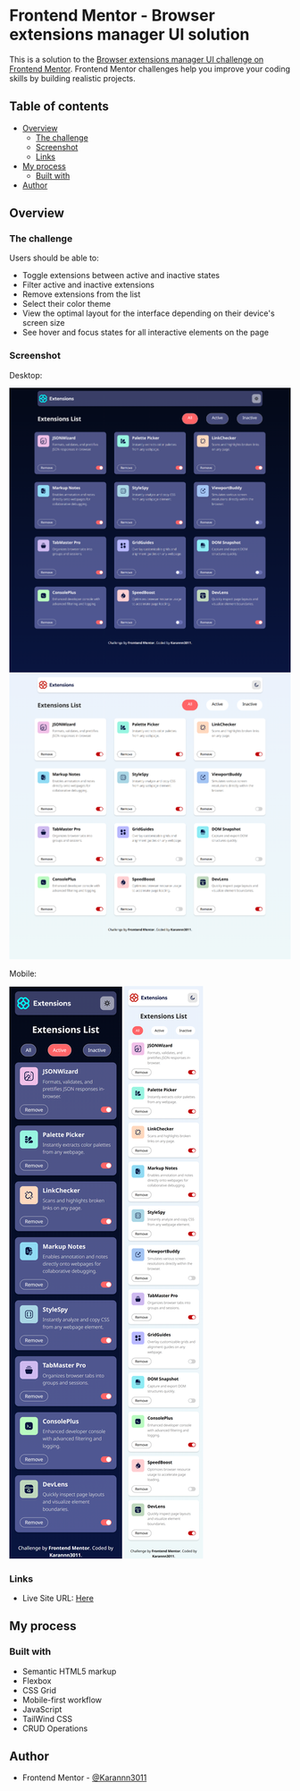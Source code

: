 # Frontend Mentor - Browser extensions manager UI solution

This is a solution to the [Browser extensions manager UI challenge on Frontend Mentor](https://www.frontendmentor.io/challenges/browser-extension-manager-ui-yNZnOfsMAp). Frontend Mentor challenges help you improve your coding skills by building realistic projects. 

## Table of contents

- [Overview](#overview)
  - [The challenge](#the-challenge)
  - [Screenshot](#screenshot)
  - [Links](#links)
- [My process](#my-process)
  - [Built with](#built-with)
- [Author](#author)

## Overview

### The challenge

Users should be able to:

- Toggle extensions between active and inactive states
- Filter active and inactive extensions
- Remove extensions from the list
- Select their color theme
- View the optimal layout for the interface depending on their device's screen size
- See hover and focus states for all interactive elements on the page

### Screenshot

Desktop: 

![](dd1.png)
![](dd2.png)

Mobile:

![](md1.png)
![](md2.png)

### Links

- Live Site URL: [Here](https://karannn3011.github.io/browser-extension-frontendmentor)

## My process

### Built with

- Semantic HTML5 markup
- Flexbox
- CSS Grid
- Mobile-first workflow
- JavaScript
- TailWind CSS
- CRUD Operations

## Author


- Frontend Mentor - [@Karannn3011](https://www.frontendmentor.io/profile/Karannn3011)

